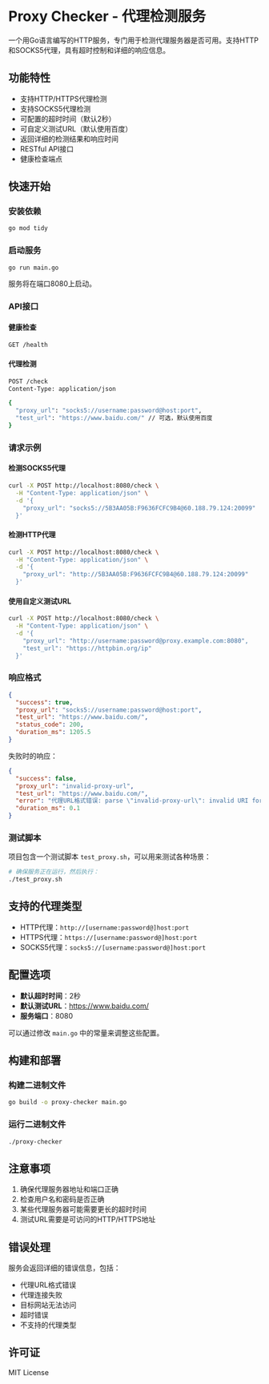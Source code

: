 # Proxy Checker - 代理检测服务

一个用Go语言编写的HTTP服务，专门用于检测代理服务器是否可用。支持HTTP和SOCKS5代理，具有超时控制和详细的响应信息。

## 功能特性

- 支持HTTP/HTTPS代理检测
- 支持SOCKS5代理检测
- 可配置的超时时间（默认2秒）
- 可自定义测试URL（默认使用百度）
- 返回详细的检测结果和响应时间
- RESTful API接口
- 健康检查端点

## 快速开始

### 安装依赖

```bash
go mod tidy
```

### 启动服务

```bash
go run main.go
```

服务将在端口8080上启动。

### API接口

#### 健康检查
```bash
GET /health
```

#### 代理检测
```bash
POST /check
Content-Type: application/json

{
  "proxy_url": "socks5://username:password@host:port",
  "test_url": "https://www.baidu.com/" // 可选，默认使用百度
}
```

### 请求示例

#### 检测SOCKS5代理
```bash
curl -X POST http://localhost:8080/check \
  -H "Content-Type: application/json" \
  -d '{
    "proxy_url": "socks5://5B3AA05B:F9636FCFC9B4@60.188.79.124:20099"
  }'
```

#### 检测HTTP代理
```bash
curl -X POST http://localhost:8080/check \
  -H "Content-Type: application/json" \
  -d '{
    "proxy_url": "http://5B3AA05B:F9636FCFC9B4@60.188.79.124:20099"
  }'
```

#### 使用自定义测试URL
```bash
curl -X POST http://localhost:8080/check \
  -H "Content-Type: application/json" \
  -d '{
    "proxy_url": "http://username:password@proxy.example.com:8080",
    "test_url": "https://httpbin.org/ip"
  }'
```

### 响应格式

```json
{
  "success": true,
  "proxy_url": "socks5://username:password@host:port",
  "test_url": "https://www.baidu.com/",
  "status_code": 200,
  "duration_ms": 1205.5
}
```

失败时的响应：
```json
{
  "success": false,
  "proxy_url": "invalid-proxy-url",
  "test_url": "https://www.baidu.com/",
  "error": "代理URL格式错误: parse \"invalid-proxy-url\": invalid URI for request",
  "duration_ms": 0.1
}
```

### 测试脚本

项目包含一个测试脚本 `test_proxy.sh`，可以用来测试各种场景：

```bash
# 确保服务正在运行，然后执行：
./test_proxy.sh
```

## 支持的代理类型

- HTTP代理：`http://[username:password@]host:port`
- HTTPS代理：`https://[username:password@]host:port`
- SOCKS5代理：`socks5://[username:password@]host:port`

## 配置选项

- **默认超时时间**：2秒
- **默认测试URL**：https://www.baidu.com/
- **服务端口**：8080

可以通过修改 `main.go` 中的常量来调整这些配置。

## 构建和部署

### 构建二进制文件
```bash
go build -o proxy-checker main.go
```

### 运行二进制文件
```bash
./proxy-checker
```

## 注意事项

1. 确保代理服务器地址和端口正确
2. 检查用户名和密码是否正确
3. 某些代理服务器可能需要更长的超时时间
4. 测试URL需要是可访问的HTTP/HTTPS地址

## 错误处理

服务会返回详细的错误信息，包括：
- 代理URL格式错误
- 代理连接失败
- 目标网站无法访问
- 超时错误
- 不支持的代理类型

## 许可证

MIT License

